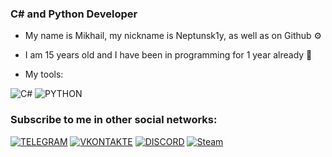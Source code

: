 ### C# and Python Developer

- My name is Mikhail, my nickname is Neptunsk1y, as well as on Github ⚙

- I am 15 years old and I have been in programming for 1 year already 📖

- My tools:

![C#](https://img.shields.io/badge/-CSHARP-090909?style=for-the-badge&logo=c-sharp&logoColor=a179dc)
![​PYTHON](https://img.shields.io/badge/-PYTHON-090909?style=for-the-badge&logo=python)


### Subscribe to me in other social networks:
[![TELEGRAM](https://img.shields.io/badge/-Telegram-090909?style=for-the-badge&logo=Telegram)](https://t.me/neptxnsk1y)
[![VKONTAKTE](https://img.shields.io/badge/-VKONTAKTE-090909?style=for-the-badge&logo=Vk&logoColor=4F7DB3)](https://vk.com/neptxnsk1y)
[![DISCORD](https://img.shields.io/badge/-Discord-090909?style=for-the-badge&logo=Discord)](https://dsc.bio/neptxnsk1y)
[![Steam](https://img.shields.io/badge/-Steam-090909?style=for-the-badge&logo=Steam)](https://steamcommunity.com/id/neptunsk1y)
